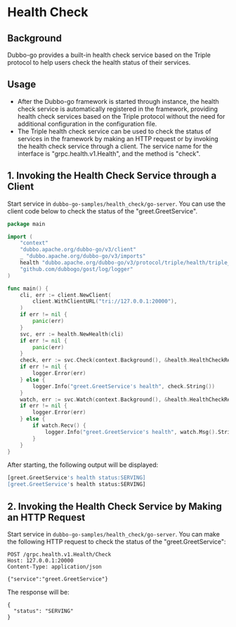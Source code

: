 # Health Check

## Background

Dubbo-go provides a built-in health check service based on the Triple protocol to help users check the health status of their services.

## Usage

- After the Dubbo-go framework is started through instance, the health check service is automatically registered in the framework, providing health check services based on the Triple protocol without the need for additional configuration in the configuration file.
- The Triple health check service can be used to check the status of services in the framework by making an HTTP request or by invoking the health check service through a client. The service name for the interface is "grpc.health.v1.Health", and the method is "check".

## 1. Invoking the Health Check Service through a Client

Start service in `dubbo-go-samples/health_check/go-server`. You can use the client code below to check the status of the "greet.GreetService".

```go
package main

import (
	"context"
	"dubbo.apache.org/dubbo-go/v3/client"
	_ "dubbo.apache.org/dubbo-go/v3/imports"
	health "dubbo.apache.org/dubbo-go/v3/protocol/triple/health/triple_health"
	"github.com/dubbogo/gost/log/logger"
)

func main() {
	cli, err := client.NewClient(
		client.WithClientURL("tri://127.0.0.1:20000"),
	)
	if err != nil {
		panic(err)
	}
	svc, err := health.NewHealth(cli)
	if err != nil {
		panic(err)
	}
	check, err := svc.Check(context.Background(), &health.HealthCheckRequest{Service: "greet.GreetService"})
	if err != nil {
		logger.Error(err)
	} else {
		logger.Info("greet.GreetService's health", check.String())
	}
	watch, err := svc.Watch(context.Background(), &health.HealthCheckRequest{Service: "greet.GreetService"})
	if err != nil {
		logger.Error(err)
	} else {
		if watch.Recv() {
			logger.Info("greet.GreetService's health", watch.Msg().String())
		}
	}
}
```

After starting, the following output will be displayed:

```sh
[greet.GreetService's health status:SERVING]
[greet.GreetService's health status:SERVING]
```

## 2. Invoking the Health Check Service by Making an HTTP Request

Start service in `dubbo-go-samples/health_check/go-server`. You can make the following HTTP request to check the status of the "greet.GreetService":

```http
POST /grpc.health.v1.Health/Check
Host: 127.0.0.1:20000
Content-Type: application/json

{"service":"greet.GreetService"}
```

The response will be:

```http
{
  "status": "SERVING"
}
```